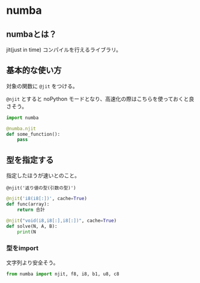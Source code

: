 # numba

## numbaとは？
jit(just in time) コンパイルを行えるライブラリ。


## 基本的な使い方

対象の関数に `@jit` をつける。

`@njit` とすると noPython モードとなり、高速化の際はこちらを使っておくと良さそう。
```python
import numba

@numba.njit
def some_function():
    pass

```

## 型を指定する


指定したほうが速いとのこと。

`@njit('返り値の型(引数の型)')`

```python
@njit('i8(i8[:])', cache=True)
def func(array):
    return 合計
```

```python
@njit("void(i8,i8[:],i8[:])", cache=True)
def solve(N, A, B):
    print(N
```

### 型をimport

文字列より安全そう。

```python
from numba import njit, f8, i8, b1, u8, c8
```

